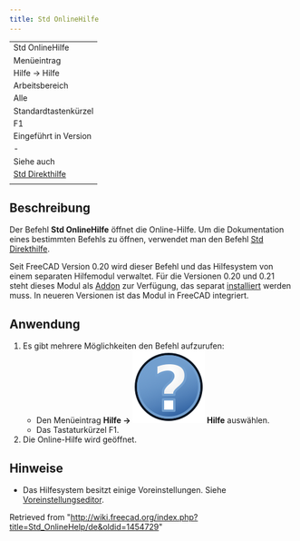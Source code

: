 ```yaml
---
title: Std OnlineHilfe
---
```


|                                                         |
| ------------------------------------------------------- |
| Std OnlineHilfe                                         |
| Menüeintrag                                             |
| Hilfe → Hilfe                                           |
| Arbeitsbereich                                          |
| Alle                                                    |
| Standardtastenkürzel                                    |
| F1                                                      |
| Eingeführt in Version                                   |
| -                                                       |
| Siehe auch                                              |
| [Std Direkthilfe](/Std_WhatsThis/de "Std WhatsThis/de") |
|                                                         |

## Beschreibung

Der Befehl **Std OnlineHilfe** öffnet die Online-Hilfe. Um die Dokumentation eines bestimmten Befehls zu öffnen, verwendet man den Befehl [Std Direkthilfe](/Std_WhatsThis/de "Std WhatsThis/de").

Seit FreeCAD Version 0.20 wird dieser Befehl und das Hilfesystem von einem separaten Hilfemodul verwaltet. Für die Versionen 0.20 und 0.21 steht dieses Modul als [Addon](https://github.com/FreeCAD/FreeCAD-Help) zur Verfügung, das separat [installiert](/Std_AddonMgr/de "Std AddonMgr/de") werden muss. In neueren Versionen ist das Modul in FreeCAD integriert.

## Anwendung

1. Es gibt mehrere Möglichkeiten den Befehl aufzurufen:
   - Den Menüeintrag **Hilfe → ![](/src/assets/images/Std_OnlineHelp.svg) Hilfe** auswählen.
   - Das Tastaturkürzel F1.
2. Die Online-Hilfe wird geöffnet.

## Hinweise

- Das Hilfesystem besitzt einige Voreinstellungen. Siehe [Voreinstellungseditor](/Preferences_Editor/de#Hilfe "Preferences Editor/de").

Retrieved from "<http://wiki.freecad.org/index.php?title=Std_OnlineHelp/de&oldid=1454729>"
